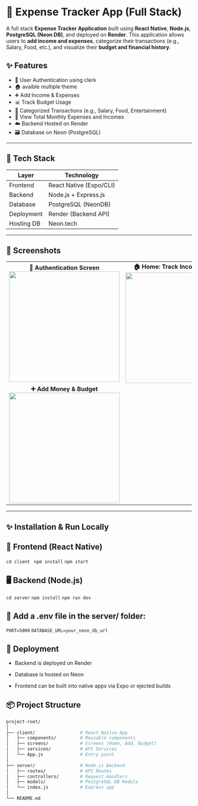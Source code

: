 # 💸 Expense Tracker App (Full Stack)

A full stack **Expense Tracker Application** built using **React Native**, **Node.js**, **PostgreSQL (Neon DB)**, and deployed on **Render**. This application allows users to **add income and expenses**, categorize their transactions (e.g., Salary, Food, etc.), and visualize their **budget and financial history**.

## ✨ Features

- 🔐 User Authentication using clerk
- 🏠 avaible multiple theme 
- ➕ Add Income & Expenses
- 📊 Track Budget Usage
- 🧾 Categorized Transactions (e.g., Salary, Food, Entertainment)
- 📅 View Total Monthly Expenses and Incomes
- ☁️ Backend Hosted on Render
- 🗃️ Database on Neon (PostgreSQL)

---

## 🧰 Tech Stack

| Layer        | Technology                  |
|--------------|-----------------------------|
| Frontend     | React Native (Expo/CLI)     |
| Backend      | Node.js + Express.js        |
| Database     | PostgreSQL (NeonDB)         |
| Deployment   | Render (Backend API)        |
| Hosting DB   | Neon.tech                   |

---

## 📱 Screenshots

<table>
  <tr>
    <td align="center">
      <strong>🔐 Authentication Screen</strong><br>
      <img src="https://drive.google.com/uc?export=view&id=1uRlkvf90Rzlo2KG5PoIVY0AMS87hgq-M" width="300" />
    </td>
     <td align="center">
      <strong>🏠 Home: Track Income/Expense</strong><br>
      <img src="https://drive.google.com/uc?export=view&id=1Qr3ZowiJej7v1D5eVAB_vqiuEx9DSwgQ" width="300" />
    </td>
    <td align="center">
      <strong>👤 New User Login</strong><br>
      <img src="https://drive.google.com/uc?export=view&id=1PiUlLCCGlZJ-ldrw-FQBBUyGbDM9myb7" width="300" />
    </td>
  </tr>
  <tr>
    <td align="center">
      <strong>➕ Add Money & Budget</strong><br>
      <img src="https://drive.google.com/uc?export=view&id=1OanqZWkjWRMh2zWK5tjK8xVmD2Qol8ij" width="300" />
    </td>
   
  </tr>
</table>

---
## ✨ Installation & Run Locally
## 📱 Frontend (React Native)

`cd client `
`npm install`
`npm start `

## 🖥️ Backend (Node.js)

`cd server`
`npm install`
`npm run dev`

## 🔑 Add a .env file in the server/ folder:
`PORT=5000`
`DATABASE_URL=your_neon_db_url`

## 🚀 Deployment
- Backend is deployed on Render

- Database is hosted on Neon

- Frontend can be built into native apps via Expo or ejected builds

## 📦 Project Structure

```bash
project-root/
│
├── client/                 # React Native App
│   ├── components/         # Reusable components
│   ├── screens/            # Screens (Home, Add, Budget)
│   ├── services/           # API Services
│   └── App.js              # Entry point
│
├── server/                 # Node.js Backend
│   ├── routes/             # API Routes
│   ├── controllers/        # Request Handlers
│   ├── models/             # PostgreSQL DB Models
│   └── index.js            # Express app
│
└── README.md 



